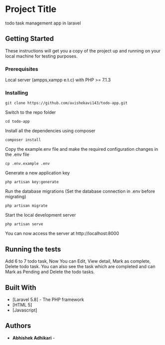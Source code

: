 # Project Title

todo task management app in laravel

## Getting Started

These instructions will get you a copy of the project up and running on your local machine for testing purposes.

### Prerequisites

Local server (ampps,xampp e.t.c) with
 PHP >= 7.1.3

### Installing
```
git clone https://github.com/avishekavi143/todo-app.git
```
Switch to the repo folder
```
cd todo-app
```
Install all the dependencies using composer
```
composer install
```
Copy the example.env file and make the required configuration changes in the .env file
```
cp .env.example .env 
```
Generate a new application key
```
php artisan key:generate
```
Run the database migrations (Set the database connection in .env before migrating)
```
php artisan migrate
```
Start the local development server
```
php artisan serve
```
You can now access the server at http://localhost:8000

## Running the tests

Add 6 to 7 todo task,
Now You can Edit, View detail, Mark as complete, Delete todo task. You can also see the task which are completed and can Mark as Pending and Delete the todo tasks.

## Built With

* [Laravel 5.8] - The PHP framework
* [HTML 5]
* [Javascript]

## Authors

* **Abhishek Adhikari** - 
